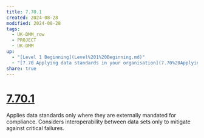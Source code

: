 ```yaml
---
title: 7.70.1
created: 2024-08-28
modified: 2024-08-28
tags:
  - UK-DMM_row
  - PROJECT
  - UK-DMM
up:
  - "[Level 1 Beginning](Level%201%20Beginning.md)"
  - "[7.70 Applying data standards in your organisation](7.70%20Applying%20data%20standards%20in%20your%20organisation.md)"
share: true
---
```

# [7.70.1](7.70.1.md)

Applies data standards only where they are externally mandated for compliance. Considers interoperability between data sets only to mitigate against critical failures.

